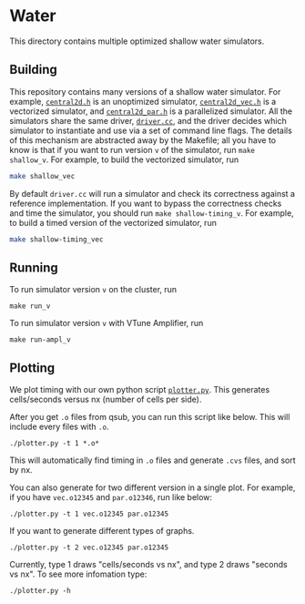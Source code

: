 # Water #
This directory contains multiple optimized shallow water simulators.

## Building ##
This repository contains many versions of a shallow water simulator. For
example, [`central2d.h`](central2d.h) is an unoptimized simulator,
[`central2d_vec.h`](central2d_vec.h) is a vectorized simulator, and
[`central2d_par.h`](central2d_par.h) is a parallelized simulator. All the
simulators share the same driver, [`driver.cc`](driver.cc), and the driver
decides which simulator to instantiate and use via a set of command line flags.
The details of this mechanism are abstracted away by the Makefile; all you have
to know is that if you want to run version `v` of the simulator, run `make
shallow_v`. For example, to build the vectorized simulator, run

```bash
make shallow_vec
```

By default `driver.cc` will run a simulator and check its correctness against a
reference implementation. If you want to bypass the correctness checks and time
the simulator, you should run `make shallow-timing_v`. For example, to build a
timed version of the vectorized simulator, run

```bash
make shallow-timing_vec
```

## Running ##
To run simulator version `v` on the cluster, run

```
make run_v
```

To run simulator version `v` with VTune Amplifier, run

```
make run-ampl_v
```

## Plotting ##
We plot timing with our own python script [`plotter.py`](plotter.py). This
generates cells/seconds versus nx (number of cells per side).

After you get `.o` files from qsub, you can run this script like below. This
will include every files with `.o`.

```
./plotter.py -t 1 *.o*
```

This will automatically find timing in `.o` files and generate `.cvs` files,
and sort by nx.

You can also generate for two different version in a single plot. For example,
if you have `vec.o12345` and `par.o12346`, run like below:

```
./plotter.py -t 1 vec.o12345 par.o12345
```

If you want to generate different types of graphs.
```
./plotter.py -t 2 vec.o12345 par.o12345
```

Currently, type 1 draws "cells/seconds vs nx", and type 2 draws "seconds vs nx". To see more infomation type:

```
./plotter.py -h
```

